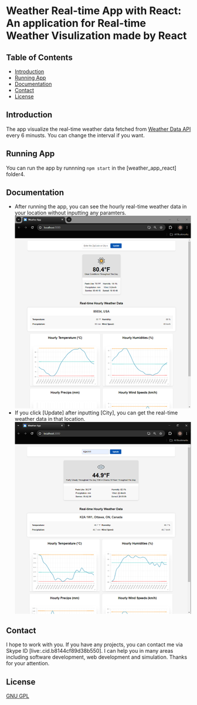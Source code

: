 # Weather Real-time App with React: An application for Real-time Weather Visulization made by React

## Table of Contents
* [Introduction](#introduction)
* [Running App](#running-app)
* [Documentation](#documentation)
* [Contact](#contact)
* [License](#license)

## Introduction
The app visualize the real-time weather data fetched from [Weather Data API](https://www.visualcrossing.com/weather-api) every 6 minusts. You can change the interval if you want.

## Running App
You can run the app by runnning `npm start` in the [weather_app_react] folder4.

## Documentation
* After running the app, you can see the hourly real-time weather data in your location without inputting any paramters.
![initial](img/initial.png)
* If you click [Update] after inputting [City], you can get the real-time weather data in that location.
![update](img/update.png)

## Contact
I hope to work with you. If you have any projects, you can contact me via Skype ID [live:.cid.b8144cf89d38b550]. I can help you in many areas including software development, web development and simulation. Thanks for your attention.

## License
[GNU GPL](LICENSE.txt)
